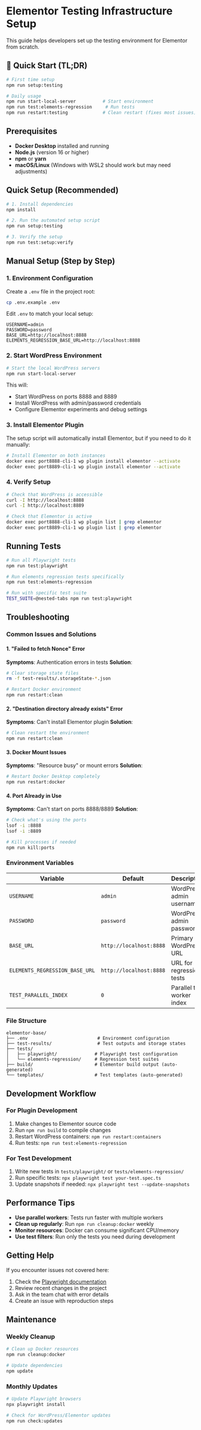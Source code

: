 # Elementor Testing Infrastructure Setup

This guide helps developers set up the testing environment for Elementor from scratch.

## 🚀 Quick Start (TL;DR)

```bash
# First time setup
npm run setup:testing

# Daily usage
npm run start-local-server          # Start environment
npm run test:elements-regression     # Run tests
npm run restart:testing             # Clean restart (fixes most issues)
```

## Prerequisites

- **Docker Desktop** installed and running
- **Node.js** (version 16 or higher)
- **npm** or **yarn**
- **macOS/Linux** (Windows with WSL2 should work but may need adjustments)

## Quick Setup (Recommended)

```bash
# 1. Install dependencies
npm install

# 2. Run the automated setup script
npm run setup:testing

# 3. Verify the setup
npm run test:setup:verify
```

## Manual Setup (Step by Step)

### 1. Environment Configuration

Create a `.env` file in the project root:

```bash
cp .env.example .env
```

Edit `.env` to match your local setup:
```env
USERNAME=admin
PASSWORD=password
BASE_URL=http://localhost:8888
ELEMENTS_REGRESSION_BASE_URL=http://localhost:8888
```

### 2. Start WordPress Environment

```bash
# Start the local WordPress servers
npm run start-local-server
```

This will:
- Start WordPress on ports 8888 and 8889
- Install WordPress with admin/password credentials
- Configure Elementor experiments and debug settings

### 3. Install Elementor Plugin

The setup script will automatically install Elementor, but if you need to do it manually:

```bash
# Install Elementor on both instances
docker exec port8888-cli-1 wp plugin install elementor --activate
docker exec port8889-cli-1 wp plugin install elementor --activate
```

### 4. Verify Setup

```bash
# Check that WordPress is accessible
curl -I http://localhost:8888
curl -I http://localhost:8889

# Check that Elementor is active
docker exec port8888-cli-1 wp plugin list | grep elementor
docker exec port8889-cli-1 wp plugin list | grep elementor
```

## Running Tests

```bash
# Run all Playwright tests
npm run test:playwright

# Run elements regression tests specifically
npm run test:elements-regression

# Run with specific test suite
TEST_SUITE=@nested-tabs npm run test:playwright
```

## Troubleshooting

### Common Issues and Solutions

#### 1. "Failed to fetch Nonce" Error
**Symptoms**: Authentication errors in tests
**Solution**:
```bash
# Clear storage state files
rm -f test-results/.storageState-*.json

# Restart Docker environment
npm run restart:clean
```

#### 2. "Destination directory already exists" Error
**Symptoms**: Can't install Elementor plugin
**Solution**:
```bash
# Clean restart the environment
npm run restart:clean
```

#### 3. Docker Mount Issues
**Symptoms**: "Resource busy" or mount errors
**Solution**:
```bash
# Restart Docker Desktop completely
npm run restart:docker
```

#### 4. Port Already in Use
**Symptoms**: Can't start on ports 8888/8889
**Solution**:
```bash
# Check what's using the ports
lsof -i :8888
lsof -i :8889

# Kill processes if needed
npm run kill:ports
```

### Environment Variables

| Variable | Default | Description |
|----------|---------|-------------|
| `USERNAME` | `admin` | WordPress admin username |
| `PASSWORD` | `password` | WordPress admin password |
| `BASE_URL` | `http://localhost:8888` | Primary WordPress URL |
| `ELEMENTS_REGRESSION_BASE_URL` | `http://localhost:8888` | URL for regression tests |
| `TEST_PARALLEL_INDEX` | `0` | Parallel test worker index |

### File Structure

```
elementor-base/
├── .env                          # Environment configuration
├── test-results/                 # Test outputs and storage states
├── tests/
│   ├── playwright/              # Playwright test configuration
│   └── elements-regression/     # Regression test suites
├── build/                       # Elementor build output (auto-generated)
└── templates/                   # Test templates (auto-generated)
```

## Development Workflow

### For Plugin Development
1. Make changes to Elementor source code
2. Run `npm run build` to compile changes
3. Restart WordPress containers: `npm run restart:containers`
4. Run tests: `npm run test:elements-regression`

### For Test Development
1. Write new tests in `tests/playwright/` or `tests/elements-regression/`
2. Run specific tests: `npx playwright test your-test.spec.ts`
3. Update snapshots if needed: `npx playwright test --update-snapshots`

## Performance Tips

- **Use parallel workers**: Tests run faster with multiple workers
- **Clean up regularly**: Run `npm run cleanup:docker` weekly
- **Monitor resources**: Docker can consume significant CPU/memory
- **Use test filters**: Run only the tests you need during development

## Getting Help

If you encounter issues not covered here:

1. Check the [Playwright documentation](https://playwright.dev/)
2. Review recent changes in the project
3. Ask in the team chat with error details
4. Create an issue with reproduction steps

## Maintenance

### Weekly Cleanup
```bash
# Clean up Docker resources
npm run cleanup:docker

# Update dependencies
npm update
```

### Monthly Updates
```bash
# Update Playwright browsers
npx playwright install

# Check for WordPress/Elementor updates
npm run check:updates
``` 